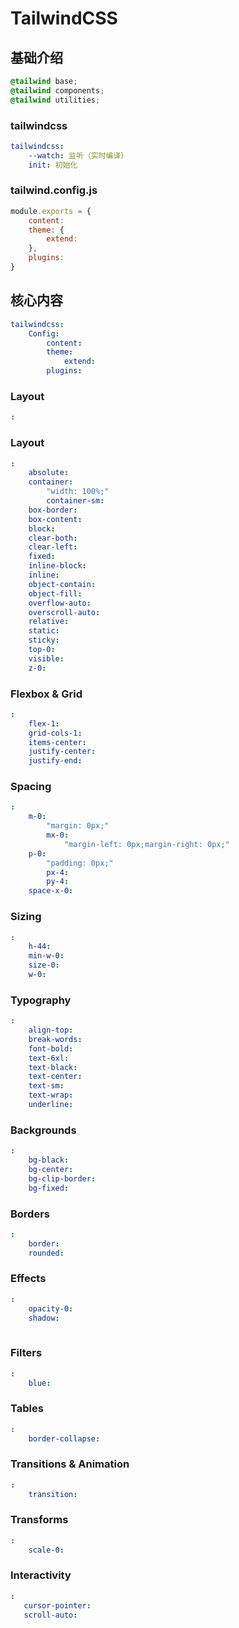 # TailwindCSS

## 基础介绍


```css
@tailwind base;
@tailwind components;
@tailwind utilities;


```

### tailwindcss

```yaml
tailwindcss:
    --watch: 监听（实时编译）
    init: 初始化
```





### tailwind.config.js

```javascript
module.exports = {
    content:
    theme: {
        extend:
    },
    plugins:
}
```









## 核心内容

```yaml
tailwindcss:
    Config:
        content:
        theme:
            extend:
        plugins:

```


### Layout

```yaml
:

```

### Layout

```yaml
:
    absolute:
    container:
        "width: 100%;"
        container-sm:
    box-border:
    box-content:
    block:
    clear-both:
    clear-left:
    fixed:
    inline-block:
    inline:
    object-contain:
    object-fill:
    overflow-auto:
    overscroll-auto:
    relative:
    static:
    sticky:
    top-0:
    visible:
    z-0:
```

### Flexbox & Grid

```yaml
:
    flex-1:
    grid-cols-1:
    items-center:
    justify-center:
    justify-end:
```

### Spacing

```yaml
:
    m-0:
        "margin: 0px;"
        mx-0:
            "margin-left: 0px;margin-right: 0px;"
    p-0:
        "padding: 0px;"
        px-4:
        py-4:
    space-x-0:
```

### Sizing

```yaml
:
    h-44:
    min-w-0:
    size-0:
    w-0:
```

### Typography

```yaml
:
    align-top:
    break-words:
    font-bold:
    text-6xl:
    text-black:
    text-center:
    text-sm:
    text-wrap:
    underline:
```


### Backgrounds

```yaml
:
    bg-black:
    bg-center:
    bg-clip-border:
    bg-fixed:
```

### Borders

```yaml
:
    border:
    rounded:
```

### Effects

```yaml
:
    opacity-0:
    shadow:
    
```

### Filters

```yaml
:
    blue:
```

### Tables

```yaml
:
    border-collapse:
```

### Transitions & Animation

```yaml
:
    transition:
```

### Transforms

```yaml
:
    scale-0:
```

### Interactivity

```yaml
:
   cursor-pointer: 
   scroll-auto:
```
